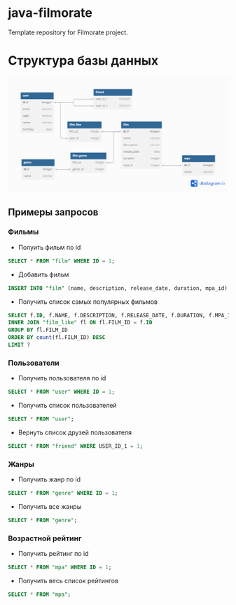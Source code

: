 # java-filmorate
Template repository for Filmorate project.

# Структура базы данных
![er.png](er.png)

## Примеры запросов
### Фильмы
* Полуить фильм по id
```sql
SELECT * FROM "film" WHERE ID = 1;
```
* Добавить фильм
```sql
INSERT INTO "film" (name, description, release_date, duration, mpa_id) VALUES ('Название', 'Описание', '2021-01-02', 120, 1);
```

* Получить список самых популярных фильмов
```sql
SELECT f.ID, f.NAME, f.DESCRIPTION, f.RELEASE_DATE, f.DURATION, f.MPA_ID  FROM "film" f
INNER JOIN "film_like" fl ON fl.FILM_ID = f.ID
GROUP BY fl.FILM_ID
ORDER BY count(fl.FILM_ID) DESC
LIMIT ?
```

### Пользователи
* Получить пользователя по id
```sql
SELECT * FROM "user" WHERE ID = 1;
```
* Получить список пользователей
```sql
SELECT * FROM "user";
```
* Вернуть список друзей пользователя
```sql
SELECT * FROM "friend" WHERE USER_ID_1 = 1;
```

### Жанры
* Получить жанр по id 
```sql
SELECT * FROM "genre" WHERE ID = 1;
```
* Получить все жанры
```sql
SELECT * FROM "genre";
```

### Возрастной рейтинг
* Получить рейтинг по id
```sql
SELECT * FROM "mpa" WHERE ID = 1;
```
* Получить весь список рейтингов
```sql
SELECT * FROM "mpa";
```